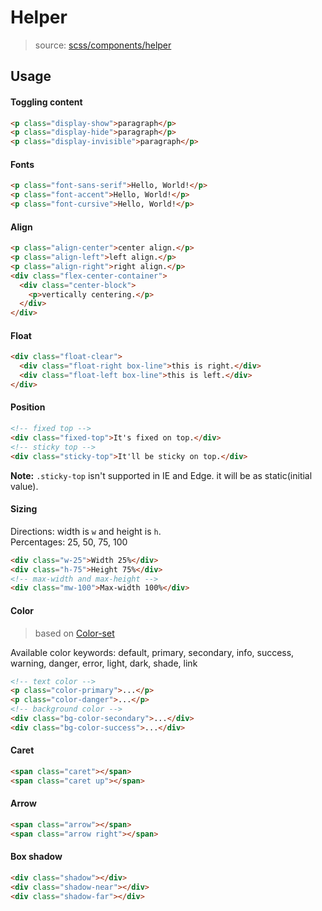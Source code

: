 # Helper
> source:  [scss/components/helper](../../src/scss/components/_helper.scss)

## Usage
#### Toggling content
```html
<p class="display-show">paragraph</p>
<p class="display-hide">paragraph</p>
<p class="display-invisible">paragraph</p>
```

#### Fonts
```html
<p class="font-sans-serif">Hello, World!</p>
<p class="font-accent">Hello, World!</p>
<p class="font-cursive">Hello, World!</p>
```

#### Align
```html
<p class="align-center">center align.</p>
<p class="align-left">left align.</p>
<p class="align-right">right align.</p>
<div class="flex-center-container">
  <div class="center-block">
    <p>vertically centering.</p>
  </div>
</div>
```

#### Float
```html
<div class="float-clear">
  <div class="float-right box-line">this is right.</div>
  <div class="float-left box-line">this is left.</div>
</div>
```

#### Position
```html
<!-- fixed top -->
<div class="fixed-top">It's fixed on top.</div>
<!-- sticky top -->
<div class="sticky-top">It'll be sticky on top.</div>
```
**Note:** `.sticky-top` isn't supported in IE and Edge. it will be as static(initial value).

#### Sizing
Directions: width is `w` and height is `h`.  
Percentages: 25, 50, 75, 100
```html
<div class="w-25">Width 25%</div>
<div class="h-75">Height 75%</div>
<!-- max-width and max-height -->
<div class="mw-100">Max-width 100%</div>
```

#### Color
> based on [Color-set](color-set.md)

Available color keywords: default, primary, secondary, info, success, warning, danger, error, light, dark, shade, link

```html
<!-- text color -->
<p class="color-primary">...</p>
<p class="color-danger">...</p>
<!-- background color -->
<div class="bg-color-secondary">...</div>
<div class="bg-color-success">...</div>
```

#### Caret
```html
<span class="caret"></span>
<span class="caret up"></span>
```

#### Arrow
```html
<span class="arrow"></span>
<span class="arrow right"></span>
```

#### Box shadow
```html
<div class="shadow"></div>
<div class="shadow-near"></div>
<div class="shadow-far"></div>
```
